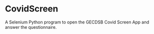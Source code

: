 # CovidScreen
A Selenium Python program to open the GECDSB Covid Screen App and answer the questionnaire.
